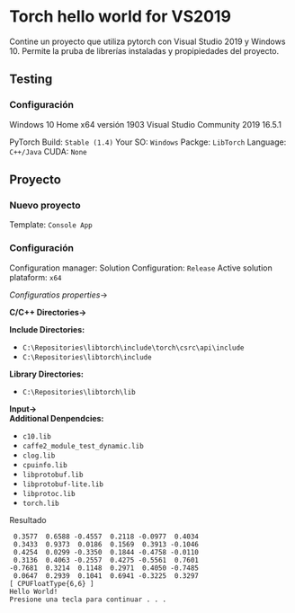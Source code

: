 # Torch hello world for VS2019
Contine un proyecto que utiliza pytorch con Visual Studio 2019 y Windows 10. Permite la pruba de librerías instaladas y propipiedades del proyecto.

## Testing

### Configuración
Windows 10 Home x64 versión 1903
Visual Studio Community 2019 16.5.1

PyTorch 
Build: ```Stable (1.4)```
Your SO: ```Windows```
Packge: ```LibTorch```
Language: ```C++/Java```
CUDA: ```None```

## Proyecto

### Nuevo proyecto
Template: ```Console App```

### Configuración
Configuration manager: 
Solution Configuration: ```Release```
Active solution plataform: ```x64```

*Configuratios properties*->

__C/C++ Directories->__

__Include Directories:__
* ```C:\Repositories\libtorch\include\torch\csrc\api\include```
* ```C:\Repositories\libtorch\include```

__Library Directories:__
* ```C:\Repositories\libtorch\lib```

__Input->__  
__Additional Denpendcies:__       
* ```c10.lib```
* ```caffe2_module_test_dynamic.lib```
* ```clog.lib```
* ```cpuinfo.lib```
* ```libprotobuf.lib```
* ```libprotobuf-lite.lib```
* ```libprotoc.lib```
* ```torch.lib```





Resultado
```
 0.3577  0.6588 -0.4557  0.2118 -0.0977  0.4034
 0.3433  0.9373  0.0186  0.1569  0.3913 -0.1046
 0.4254  0.0299 -0.3350  0.1844 -0.4758 -0.0110
 0.3136  0.4063 -0.2557  0.4275 -0.5561  0.7601
-0.7681  0.3214  0.1148  0.2971  0.4050 -0.7485
 0.0647  0.2939  0.1041  0.6941 -0.3225  0.3297
[ CPUFloatType{6,6} ]
Hello World!
Presione una tecla para continuar . . .
```
